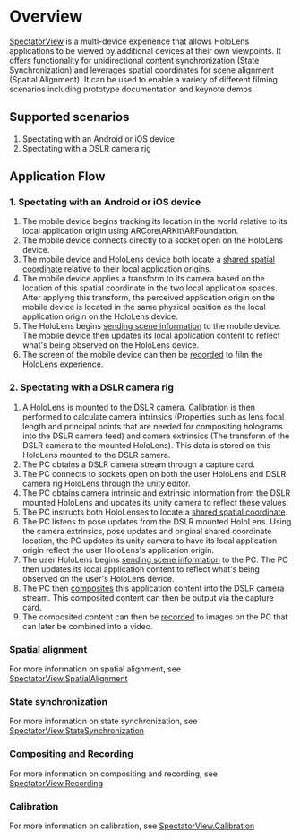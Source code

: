# Overview

[SpectatorView](../src/SpectatorView.Unity/Assets/SpectatorView/Scripts/SpectatorView.cs) is a multi-device experience that allows HoloLens applications to be viewed by additional devices at their own viewpoints. It offers functionality for unidirectional content synchronization (State Synchronization) and leverages spatial coordinates for scene alignment (Spatial Alignment). It can be used to enable a variety of different filming scenarios including prototype documentation and keynote demos.

## Supported scenarios

1. Spectating with an Android or iOS device
2. Spectating with a DSLR camera rig

## Application Flow

### 1. Spectating with an Android or iOS device

1. The mobile device begins tracking its location in the world relative to its local application origin using ARCore\ARKit\ARFoundation.
2. The mobile device connects directly to a socket open on the HoloLens device.
3. The mobile device and HoloLens device both locate a [shared spatial coordinate](../src/SpectatorView.Unity/Assets/SpatialAlignment/README.md) relative to their local application origins.
4. The mobile device applies a transform to its camera based on the location of this spatial coordinate in the two local application spaces. After applying this transform, the perceived application origin on the mobile device is located in the same physical position as the local application origin on the HoloLens device.
5. The HoloLens begins [sending scene information](../src/SpectatorView.Unity/Assets/SpectatorView/Scripts/StateSynchronization/README.md) to the mobile device. The mobile device then updates its local application content to reflect what's being observed on the HoloLens device.
6. The screen of the mobile device can then be [recorded](../src/SpectatorView.Unity/Assets/SpectatorView/Scripts/ScreenRecording/README.md) to film the HoloLens experience.

### 2. Spectating with a DSLR camera rig

1. A HoloLens is mounted to the DSLR camera. [Calibration](../src/SpectatorView.Unity/Assets/SpectatorView/Scripts/Calibration/README.md) is then performed to calculate camera intrinsics (Properties such as lens focal length and principal points that are needed for compositing holograms into the DSLR camera feed) and camera extrinsics (The transform of the DSLR camera to the mounted HoloLens). This data is stored on this HoloLens mounted to the DSLR camera.
2. The PC obtains a DSLR camera stream through a capture card.
3. The PC connects to sockets open on both the user HoloLens and DSLR camera rig HoloLens through the unity editor.
4. The PC obtains camera intrinsic and extrinsic information from the DSLR mounted HoloLens and updates its unity camera to reflect these values.
5. The PC instructs both HoloLenses to locate a [shared spatial coordinate](../src/SpectatorView.Unity/Assets/SpatialAlignment/README.md).
6. The PC listens to pose updates from the DSLR mounted HoloLens. Using the camera extrinsics, pose updates and original shared coordinate location, the PC updates its unity camera to have its local application origin reflect the user HoloLens's application origin.
7. The user HoloLens begins [sending scene information](../src/SpectatorView.Unity/Assets/SpectatorView/Scripts/StateSynchronization/README.md) to the PC. The PC then updates its local application content to reflect what's being observed on the user's HoloLens device.
8. The PC then [composites](../src/SpectatorView.Unity/Assets/SpectatorView/Scripts/ScreenRecording/README.md) this application content into the DSLR camera stream. This composited content can then be output via the capture card.
9. The composited content can then be [recorded](../src/SpectatorView.Unity/Assets/SpectatorView/Scripts/ScreenRecording/README.md) to images on the PC that can later be combined into a video.

### Spatial alignment

For more information on spatial alignment, see [SpectatorView.SpatialAlignment](../src/SpectatorView.Unity/Assets/SpatialAlignment/README.md)

### State synchronization

For more information on state synchronization, see [SpectatorView.StateSynchronization](../src/SpectatorView.Unity/Assets/SpectatorView/Scripts/StateSynchronization/README.md)

### Compositing and Recording

For more information on compositing and recording, see [SpectatorView.Recording](../src/SpectatorView.Unity/Assets/SpectatorView/Scripts/ScreenRecording/README.md)

### Calibration

For more information on calibration, see [SpectatorView.Calibration](../src/SpectatorView.Unity/Assets/SpectatorView/Scripts/Calibration/README.md)
